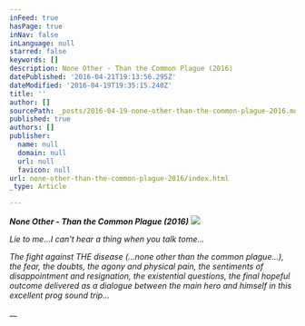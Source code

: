 ```yaml
---
inFeed: true
hasPage: true
inNav: false
inLanguage: null
starred: false
keywords: []
description: None Other - Than the Common Plague (2016)
datePublished: '2016-04-21T19:13:56.295Z'
dateModified: '2016-04-19T19:35:15.240Z'
title: ''
author: []
sourcePath: _posts/2016-04-19-none-other-than-the-common-plague-2016.md
published: true
authors: []
publisher:
  name: null
  domain: null
  url: null
  favicon: null
url: none-other-than-the-common-plague-2016/index.html
_type: Article

---
```

**_None Other - Than the Common Plague (2016)_**
![](https://the-grid-user-content.s3-us-west-2.amazonaws.com/0e403687-5cf2-4e62-a34c-2defc818d0b5.jpg)

_Lie to me...I can't hear a thing when you talk tome..._

_The fight against THE disease (...none other than the common plague...), the fear, the doubts, the agony and physical pain, the sentiments of disappointment and resignation, the existential questions, the final hopeful outcome delivered as a dialogue between the main hero and himself in this excellent prog sound trip..._

__